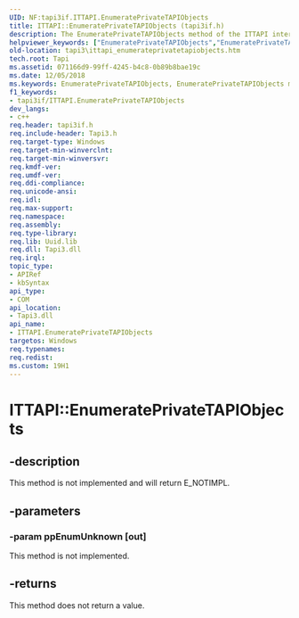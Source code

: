 ```yaml
---
UID: NF:tapi3if.ITTAPI.EnumeratePrivateTAPIObjects
title: ITTAPI::EnumeratePrivateTAPIObjects (tapi3if.h)
description: The EnumeratePrivateTAPIObjects method of the ITTAPI interface is not implemented and will return E_NOTIMPL.helpviewer_keywords: ["EnumeratePrivateTAPIObjects","EnumeratePrivateTAPIObjects method [TAPI 2.2]","EnumeratePrivateTAPIObjects method [TAPI 2.2]","ITTAPI interface","ITTAPI interface [TAPI 2.2]","EnumeratePrivateTAPIObjects method","ITTAPI.EnumeratePrivateTAPIObjects","ITTAPI::EnumeratePrivateTAPIObjects","_tapi3_ittapi_enumerateprivatetapiobjects","tapi3.ittapi_enumerateprivatetapiobjects","tapi3if/ITTAPI::EnumeratePrivateTAPIObjects"]
old-location: tapi3\ittapi_enumerateprivatetapiobjects.htm
tech.root: Tapi
ms.assetid: 071166d9-99ff-4245-b4c8-0b89b8bae19c
ms.date: 12/05/2018
ms.keywords: EnumeratePrivateTAPIObjects, EnumeratePrivateTAPIObjects method [TAPI 2.2], EnumeratePrivateTAPIObjects method [TAPI 2.2],ITTAPI interface, ITTAPI interface [TAPI 2.2],EnumeratePrivateTAPIObjects method, ITTAPI.EnumeratePrivateTAPIObjects, ITTAPI::EnumeratePrivateTAPIObjects, _tapi3_ittapi_enumerateprivatetapiobjects, tapi3.ittapi_enumerateprivatetapiobjects, tapi3if/ITTAPI::EnumeratePrivateTAPIObjects
f1_keywords:
- tapi3if/ITTAPI.EnumeratePrivateTAPIObjects
dev_langs:
- c++
req.header: tapi3if.h
req.include-header: Tapi3.h
req.target-type: Windows
req.target-min-winverclnt: 
req.target-min-winversvr: 
req.kmdf-ver: 
req.umdf-ver: 
req.ddi-compliance: 
req.unicode-ansi: 
req.idl: 
req.max-support: 
req.namespace: 
req.assembly: 
req.type-library: 
req.lib: Uuid.lib
req.dll: Tapi3.dll
req.irql: 
topic_type:
- APIRef
- kbSyntax
api_type:
- COM
api_location:
- Tapi3.dll
api_name:
- ITTAPI.EnumeratePrivateTAPIObjects
targetos: Windows
req.typenames: 
req.redist: 
ms.custom: 19H1
---
```


# ITTAPI::EnumeratePrivateTAPIObjects


## -description


This method is not implemented and will return E_NOTIMPL.


## -parameters




### -param ppEnumUnknown [out]

This method is not implemented.


## -returns



This method does not return a value.



